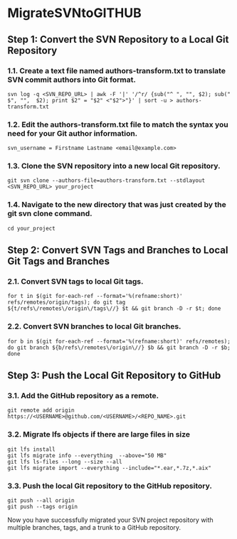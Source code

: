 # MigrateSVNtoGITHUB
## Step 1: Convert the SVN Repository to a Local Git Repository
### 1.1. Create a text file named authors-transform.txt to translate SVN commit authors into Git format.
```
svn log -q <SVN_REPO_URL> | awk -F '|' '/^r/ {sub("^ ", "", $2); sub(" $", "",  $2); print $2" = "$2" <"$2">"}' | sort -u > authors-transform.txt
```
### 1.2. Edit the authors-transform.txt file to match the syntax you need for your Git author information.
```
svn_username = Firstname Lastname <email@example.com>
```
### 1.3. Clone the SVN repository into a new local Git repository.
```
git svn clone --authors-file=authors-transform.txt --stdlayout <SVN_REPO_URL> your_project
```
### 1.4. Navigate to the new directory that was just created by the git svn clone command.
```
cd your_project
```
## Step 2: Convert SVN Tags and Branches to Local Git Tags and Branches
### 2.1. Convert SVN tags to local Git tags.
```
for t in $(git for-each-ref --format='%(refname:short)' refs/remotes/origin/tags); do git tag ${t/refs\/remotes\/origin\/tags\//} $t && git branch -D -r $t; done
```
### 2.2. Convert SVN branches to local Git branches.
```
for b in $(git for-each-ref --format='%(refname:short)' refs/remotes); do git branch ${b/refs\/remotes\/origin\//} $b && git branch -D -r $b; done
```
## Step 3: Push the Local Git Repository to GitHub
### 3.1. Add the GitHub repository as a remote.
```
git remote add origin https://<USERNAME>@github.com/<USERNAME>/<REPO_NAME>.git
```
### 3.2. Migrate lfs objects if there are large files in size
```
git lfs install
git lfs migrate info --everything  --above="50 MB"
git lfs ls-files --long --size --all
git lfs migrate import --everything --include="*.ear,*.7z,*.aix"
```
### 3.3. Push the local Git repository to the GitHub repository.
```
git push --all origin
git push --tags origin
```
Now you have successfully migrated your SVN project repository with multiple branches, tags, and a trunk to a GitHub repository.
